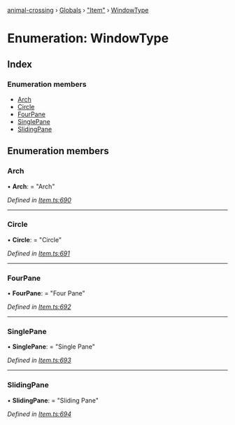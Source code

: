 [animal-crossing](../README.md) › [Globals](../globals.md) › ["Item"](../modules/_item_.md) › [WindowType](_item_.windowtype.md)

# Enumeration: WindowType

## Index

### Enumeration members

* [Arch](_item_.windowtype.md#arch)
* [Circle](_item_.windowtype.md#circle)
* [FourPane](_item_.windowtype.md#fourpane)
* [SinglePane](_item_.windowtype.md#singlepane)
* [SlidingPane](_item_.windowtype.md#slidingpane)

## Enumeration members

###  Arch

• **Arch**: = "Arch"

*Defined in [Item.ts:690](https://github.com/Norviah/animal-crossing/blob/577801d/module/types/Item.ts#L690)*

___

###  Circle

• **Circle**: = "Circle"

*Defined in [Item.ts:691](https://github.com/Norviah/animal-crossing/blob/577801d/module/types/Item.ts#L691)*

___

###  FourPane

• **FourPane**: = "Four Pane"

*Defined in [Item.ts:692](https://github.com/Norviah/animal-crossing/blob/577801d/module/types/Item.ts#L692)*

___

###  SinglePane

• **SinglePane**: = "Single Pane"

*Defined in [Item.ts:693](https://github.com/Norviah/animal-crossing/blob/577801d/module/types/Item.ts#L693)*

___

###  SlidingPane

• **SlidingPane**: = "Sliding Pane"

*Defined in [Item.ts:694](https://github.com/Norviah/animal-crossing/blob/577801d/module/types/Item.ts#L694)*
